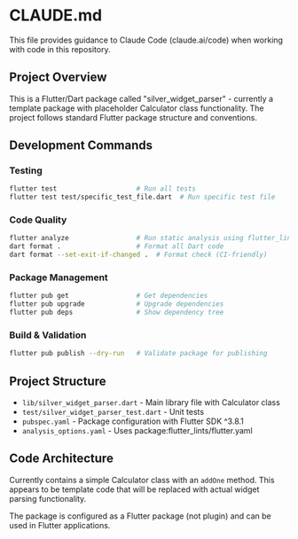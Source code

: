 # CLAUDE.md

This file provides guidance to Claude Code (claude.ai/code) when working with code in this repository.

## Project Overview
This is a Flutter/Dart package called "silver_widget_parser" - currently a template package with placeholder Calculator class functionality. The project follows standard Flutter package structure and conventions.

## Development Commands

### Testing
```bash
flutter test                    # Run all tests
flutter test test/specific_test_file.dart  # Run specific test file
```

### Code Quality
```bash
flutter analyze                 # Run static analysis using flutter_lints
dart format .                   # Format all Dart code
dart format --set-exit-if-changed .  # Format check (CI-friendly)
```

### Package Management
```bash
flutter pub get                 # Get dependencies
flutter pub upgrade             # Upgrade dependencies
flutter pub deps                # Show dependency tree
```

### Build & Validation
```bash
flutter pub publish --dry-run   # Validate package for publishing
```

## Project Structure
- `lib/silver_widget_parser.dart` - Main library file with Calculator class
- `test/silver_widget_parser_test.dart` - Unit tests
- `pubspec.yaml` - Package configuration with Flutter SDK ^3.8.1
- `analysis_options.yaml` - Uses package:flutter_lints/flutter.yaml

## Code Architecture
Currently contains a simple Calculator class with an `addOne` method. This appears to be template code that will be replaced with actual widget parsing functionality.

The package is configured as a Flutter package (not plugin) and can be used in Flutter applications.